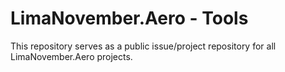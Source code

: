 # LimaNovember.Aero - Tools

This repository serves as a public issue/project repository for all LimaNovember.Aero projects.
